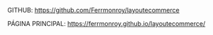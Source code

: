 GITHUB: https://github.com/Ferrmonroy/layoutecommerce

PÁGINA PRINCIPAL: https://ferrmonroy.github.io/layoutecommerce/

